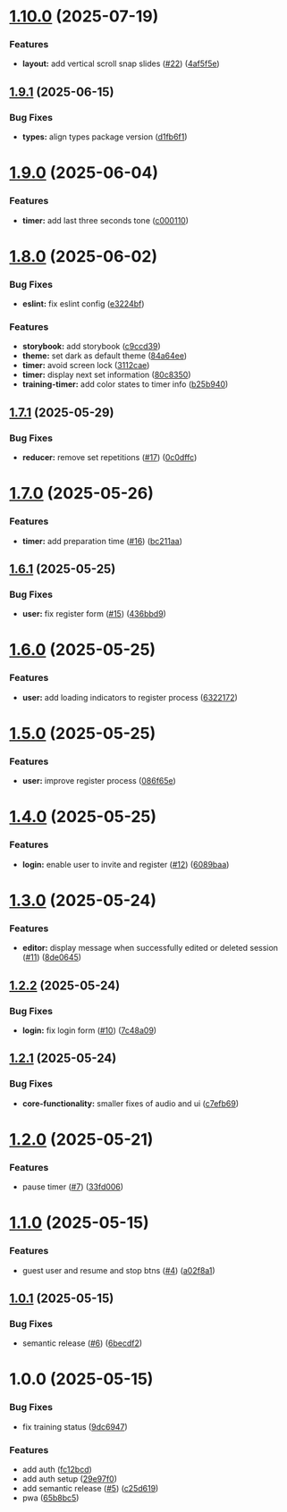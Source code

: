 # [1.10.0](https://github.com/kschrenk/overmighty-timer/compare/v1.9.1...v1.10.0) (2025-07-19)


### Features

* **layout:** add vertical scroll snap slides ([#22](https://github.com/kschrenk/overmighty-timer/issues/22)) ([4af5f5e](https://github.com/kschrenk/overmighty-timer/commit/4af5f5e1dbdebb9ac22dce5816c0a3793fce59d4))

## [1.9.1](https://github.com/kschrenk/overmighty-timer/compare/v1.9.0...v1.9.1) (2025-06-15)


### Bug Fixes

* **types:** align types package version ([d1fb6f1](https://github.com/kschrenk/overmighty-timer/commit/d1fb6f19348219d9e90a92ede485036d7304875c))

# [1.9.0](https://github.com/kschrenk/overmighty-timer/compare/v1.8.0...v1.9.0) (2025-06-04)


### Features

* **timer:** add last three seconds tone ([c000110](https://github.com/kschrenk/overmighty-timer/commit/c0001109e478edd8d2aefb0fddc43751554b635a))

# [1.8.0](https://github.com/kschrenk/overmighty-timer/compare/v1.7.1...v1.8.0) (2025-06-02)


### Bug Fixes

* **eslint:** fix eslint config ([e3224bf](https://github.com/kschrenk/overmighty-timer/commit/e3224bfc332f8a4b771220dcb211c2a11b4d0e03))


### Features

* **storybook:** add storybook ([c9ccd39](https://github.com/kschrenk/overmighty-timer/commit/c9ccd3965d5bb839a351d845ba04a8bc38d7bfdb))
* **theme:** set dark as default theme ([84a64ee](https://github.com/kschrenk/overmighty-timer/commit/84a64ee1a1c34df7b15a876fd7b31d90ea5efff5))
* **timer:** avoid screen lock ([3112cae](https://github.com/kschrenk/overmighty-timer/commit/3112caef22ecb3c540f4b64828330efddd8e7132))
* **timer:** display next set information ([80c8350](https://github.com/kschrenk/overmighty-timer/commit/80c8350b1b1a441b04ef63a833ba87772403b5b6))
* **training-timer:** add color states to timer info ([b25b940](https://github.com/kschrenk/overmighty-timer/commit/b25b940dbe68ffee737bafd214efee966d814858))

## [1.7.1](https://github.com/kschrenk/overmighty-timer/compare/v1.7.0...v1.7.1) (2025-05-29)


### Bug Fixes

* **reducer:** remove set repetitions ([#17](https://github.com/kschrenk/overmighty-timer/issues/17)) ([0c0dffc](https://github.com/kschrenk/overmighty-timer/commit/0c0dffc5f103389b07ed2f2fda1342e6ea989fcc))

# [1.7.0](https://github.com/kschrenk/overmighty-timer/compare/v1.6.1...v1.7.0) (2025-05-26)


### Features

* **timer:** add preparation time ([#16](https://github.com/kschrenk/overmighty-timer/issues/16)) ([bc211aa](https://github.com/kschrenk/overmighty-timer/commit/bc211aaaddcc87865c7e97b50f05ff7e7caa67cf))

## [1.6.1](https://github.com/kschrenk/overmighty-timer/compare/v1.6.0...v1.6.1) (2025-05-25)


### Bug Fixes

* **user:** fix register form ([#15](https://github.com/kschrenk/overmighty-timer/issues/15)) ([436bbd9](https://github.com/kschrenk/overmighty-timer/commit/436bbd9a6ddb7750548b42bc66a09c3ac1836584))

# [1.6.0](https://github.com/kschrenk/overmighty-timer/compare/v1.5.0...v1.6.0) (2025-05-25)


### Features

* **user:** add loading indicators to register process ([6322172](https://github.com/kschrenk/overmighty-timer/commit/632217255e7a8ee36c1f317cfd79199fffc71a30))

# [1.5.0](https://github.com/kschrenk/overmighty-timer/compare/v1.4.0...v1.5.0) (2025-05-25)


### Features

* **user:** improve register process ([086f65e](https://github.com/kschrenk/overmighty-timer/commit/086f65ed1f58b1eb81cf6b76e02cf572c7b39e3d))

# [1.4.0](https://github.com/kschrenk/overmighty-timer/compare/v1.3.0...v1.4.0) (2025-05-25)


### Features

* **login:** enable user to invite and register ([#12](https://github.com/kschrenk/overmighty-timer/issues/12)) ([6089baa](https://github.com/kschrenk/overmighty-timer/commit/6089baa3074aa68cbbde7cb92989b4daffc22751))

# [1.3.0](https://github.com/kschrenk/overmighty-timer/compare/v1.2.2...v1.3.0) (2025-05-24)


### Features

* **editor:** display message when successfully edited or deleted session ([#11](https://github.com/kschrenk/overmighty-timer/issues/11)) ([8de0645](https://github.com/kschrenk/overmighty-timer/commit/8de0645153fa5a5cb9f2e56160cf4e835ffbe88f))

## [1.2.2](https://github.com/kschrenk/overmighty-timer/compare/v1.2.1...v1.2.2) (2025-05-24)


### Bug Fixes

* **login:** fix login form ([#10](https://github.com/kschrenk/overmighty-timer/issues/10)) ([7c48a09](https://github.com/kschrenk/overmighty-timer/commit/7c48a094c7cb18891166baba7d48037740bfefd5))

## [1.2.1](https://github.com/kschrenk/overmighty-timer/compare/v1.2.0...v1.2.1) (2025-05-24)


### Bug Fixes

* **core-functionality:** smaller fixes of audio and ui ([c7efb69](https://github.com/kschrenk/overmighty-timer/commit/c7efb69de2ccc1f14f9c6755365719d7083b5e0c))

# [1.2.0](https://github.com/kschrenk/overmighty-timer/compare/v1.1.0...v1.2.0) (2025-05-21)


### Features

* pause timer ([#7](https://github.com/kschrenk/overmighty-timer/issues/7)) ([33fd006](https://github.com/kschrenk/overmighty-timer/commit/33fd00623ec0666edaff897437b2ffb6fabf8d0b))

# [1.1.0](https://github.com/kschrenk/overmighty-timer/compare/v1.0.1...v1.1.0) (2025-05-15)


### Features

* guest user and resume and stop btns ([#4](https://github.com/kschrenk/overmighty-timer/issues/4)) ([a02f8a1](https://github.com/kschrenk/overmighty-timer/commit/a02f8a1c3b3c0368e49135dca761d5fe9533d645))

## [1.0.1](https://github.com/kschrenk/overmighty-timer/compare/v1.0.0...v1.0.1) (2025-05-15)


### Bug Fixes

* semantic release ([#6](https://github.com/kschrenk/overmighty-timer/issues/6)) ([6becdf2](https://github.com/kschrenk/overmighty-timer/commit/6becdf2afaa5aed3b1011f6c07049c7c73c689f4))

# 1.0.0 (2025-05-15)


### Bug Fixes

* fix training status ([9dc6947](https://github.com/kschrenk/overmighty-timer/commit/9dc6947e00fad7c0aa07a4567e097a57f55a6144))


### Features

* add auth ([fc12bcd](https://github.com/kschrenk/overmighty-timer/commit/fc12bcd0054610283ed4520a37585149e089222a))
* add auth setup ([29e97f0](https://github.com/kschrenk/overmighty-timer/commit/29e97f023b9cd6053079d9fd811083036c6828a6))
* add semantic release ([#5](https://github.com/kschrenk/overmighty-timer/issues/5)) ([c25d619](https://github.com/kschrenk/overmighty-timer/commit/c25d61976c3d749745231add050e40207c81de6b))
* pwa ([65b8bc5](https://github.com/kschrenk/overmighty-timer/commit/65b8bc5eb56462ed0af53b1fb67dd853d961aae3))
